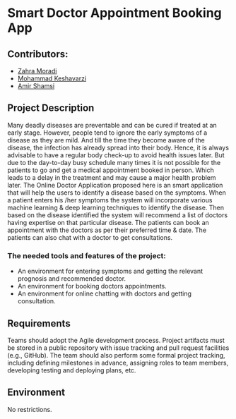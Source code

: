 # Smart Doctor Appointment Booking App

## Contributors:
* [Zahra Moradi](https://github.com/zahra-moradii)
* [Mohammad Keshavarzi](https://github.com/mohammadkeshavarzi)
* [Amir Shamsi](https://github.com/Amir-Shamsi)

## Project Description

Many deadly diseases are preventable and can be cured if treated at an early stage.
However, people tend to ignore the early symptoms of a disease as they are mild.
And till the time they become aware of the disease, the infection has already spread
into their body. Hence, it is always advisable to have a regular body check-up to avoid
health issues later. But due to the day-to-day busy schedule many times it is not
possible for the patients to go and get a medical appointment booked in person.
Which leads to a delay in the treatment and may cause a major health problem later.
The Online Doctor Application proposed here is an smart application that will help
the users to identify a disease based on the symptoms. When a patient enters his
/her symptoms the system will incorporate various machine learning &amp; deep learning
techniques to identify the disease. Then based on the disease identified the system
will recommend a list of doctors having expertise on that particular disease. The
patients can book an appointment with the doctors as per their preferred time &amp;
date. The patients can also chat with a doctor to get consultations.

### The needed tools and features of the project:

- An environment for entering symptoms and getting the relevant prognosis and
recommended doctor.
- An environment for booking doctors appointments.
- An environment for online chatting with doctors and getting consultation.

## Requirements

Teams should adopt the Agile development process. Project artifacts must be stored
in a public repository with issue tracking and pull request facilities (e.g., GitHub). The
team should also perform some formal project tracking, including defining milestones
in advance, assigning roles to team members, developing testing and deploying
plans, etc.

## Environment

No restrictions.
